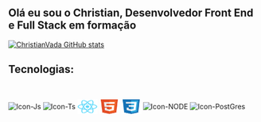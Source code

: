 ## Olá eu sou o Christian, Desenvolvedor Front End e Full Stack em formação

[![ChristianVada GitHub stats](https://github-readme-stats.vercel.app/api?username=ChristianVada&show_icons=true&theme=radical)](https://github.com/anuraghazra/github-readme-stats)

## Tecnologias:

<div style="display: inline-block; margin-top: 30px;">
  <img align="center" alt="Icon-Js" height="30" width="40" src="https://cdn.jsdelivr.net/gh/devicons/devicon/icons/javascript/javascript-original.svg"/>
  <img align="center" alt="Icon-Ts" height="30" width="40" src="https://cdn.jsdelivr.net/gh/devicons/devicon/icons/typescript/typescript-original.svg"/>
  <img align="center" alt="Icon-React" height="30" width="40" src="https://raw.githubusercontent.com/devicons/devicon/master/icons/react/react-original.svg"/>
  <img align="center" alt="Icon-HTML" height="30" width="40" src="https://raw.githubusercontent.com/devicons/devicon/master/icons/html5/html5-original.svg"/>
  <img align="center" alt="Icon-CSS" height="30" width="40" src="https://raw.githubusercontent.com/devicons/devicon/master/icons/css3/css3-original.svg"/>
  <img align="center" alt="Icon-NODE" height="30" width="40" src="https://cdn.jsdelivr.net/gh/devicons/devicon/icons/nodejs/nodejs-plain.svg"/>
  <img align="center" alt="Icon-PostGres" height="30" width="40" src="https://cdn.jsdelivr.net/gh/devicons/devicon/icons/postgresql/postgresql-original-wordmark.svg"/>
</div>
